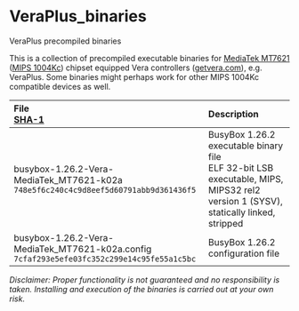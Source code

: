 # VeraPlus_binaries
VeraPlus precompiled binaries

This is a collection of precompiled executable binaries for [MediaTek MT7621](http://www.mediatek.com/products/homeNetworking/mt7621n-a) ([MIPS 1004Kc](https://www.imgtec.com/mips/classic)) chipset equipped Vera controllers ([getvera.com](http://getvera.com)), e.g. VeraPlus. Some binaries might perhaps work for other MIPS 1004Kc compatible devices as well.

File<br>[SHA-1](http://csrc.nist.gov/publications/PubsFIPS.html#fips180-4) | Description
:-----|:------------
busybox-1.26.2-Vera-MediaTek_MT7621-k02a<br> `748e5f6c240c4c9d8eef5d60791abb9d361436f5` | BusyBox 1.26.2 executable binary file<br>ELF 32-bit LSB executable, MIPS, MIPS32 rel2 version 1 (SYSV), statically linked, stripped
busybox-1.26.2-Vera-MediaTek_MT7621-k02a.config<br> `7cfaf293e5efe03fc352c299e14c95fe55a1c5bc` | BusyBox 1.26.2 configuration file


*Disclaimer: Proper functionality is not guaranteed and no responsibility is taken. Installing and execution of the binaries is carried out at your own risk.*
